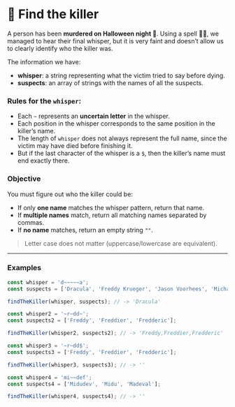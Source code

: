 # 🔪 Find the killer

A person has been **murdered on Halloween night 🔪**. Using a spell 🧙‍♀️, we managed to hear their final whisper, but it is very faint and doesn’t allow us to clearly identify who the killer was.

The information we have:

* **whisper**: a string representing what the victim tried to say before dying.
* **suspects**: an array of strings with the names of all the suspects.

### Rules for the `whisper`:

* Each `~` represents an **uncertain letter** in the whisper.
* Each position in the whisper corresponds to the same position in the killer’s name.
* The length of `whisper` does not always represent the full name, since the victim may have died before finishing it.
* But if the last character of the whisper is a `$`, then the killer’s name must end exactly there.

### Objective

You must figure out who the killer could be:

* If only **one name** matches the whisper pattern, return that name.
* If **multiple names** match, return all matching names separated by commas.
* If **no name** matches, return an empty string `""`.

> Letter case does not matter (uppercase/lowercase are equivalent).

---

### Examples

```javascript
const whisper = 'd~~~~~a';
const suspects = ['Dracula', 'Freddy Krueger', 'Jason Voorhees', 'Michael Myers'];

findTheKiller(whisper, suspects); // -> 'Dracula'
```

```javascript
const whisper2 = '~r~dd~';
const suspects2 = ['Freddy', 'Freddier', 'Fredderic'];

findTheKiller(whisper2, suspects2); // -> 'Freddy,Freddier,Fredderic'
```

```javascript
const whisper3 = '~r~dd$';
const suspects3 = ['Freddy', 'Freddier', 'Fredderic'];

findTheKiller(whisper3, suspects3); // -> ''
```

```javascript
const whisper4 = 'mi~~def';
const suspects4 = ['Midudev', 'Midu', 'Madeval'];

findTheKiller(whisper4, suspects4); // -> ''
```
